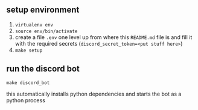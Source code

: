## setup environment
1. `virtualenv env`
1. `source env/bin/activate`
1. create a file `.env` one level up from where this `README.md` file is and fill it with the required secrets (`discord_secret_token=<put stuff here>`)
1. `make setup`


## run the discord bot
```
make discord_bot
```

this automatically installs python dependencies and starts the bot as a python process
